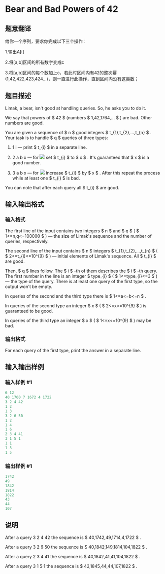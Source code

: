 # Bear and Bad Powers of 42

## 题意翻译

给你一个序列，要求你完成以下三个操作：

1.输出A[i]

2.将[a,b]区间的所有数字变成c

3.将[a,b]区间的每个数加上c，若此时区间内有42的整次幂(1,42,422,423,424...)，则一直进行此操作，直到区间内没有这类数；

## 题目描述

Limak, a bear, isn't good at handling queries. So, he asks you to do it.

We say that powers of $ 42 $ (numbers $ 1,42,1764,... $ ) are bad. Other numbers are good.

You are given a sequence of $ n $ good integers $ t_{1},t_{2},...,t_{n} $ . Your task is to handle $ q $ queries of three types:

1. 1 i — print $ t_{i} $ in a separate line.

2. 2 a b x — for ![](https://cdn.luogu.com.cn/upload/vjudge_pic/CF679E/410ca2de5f51b6a4a070685e9aced96067224755.png) set $ t_{i} $ to $ x $ . It's guaranteed that $ x $ is a good number.

3. 3 a b x — for ![](https://cdn.luogu.com.cn/upload/vjudge_pic/CF679E/410ca2de5f51b6a4a070685e9aced96067224755.png) increase $ t_{i} $ by $ x $ . After this repeat the process while at least one $ t_{i} $ is bad.

You can note that after each query all $ t_{i} $ are good.

## 输入输出格式

### 输入格式

The first line of the input contains two integers $ n $ and $ q $ ( $ 1<=n,q<=100000 $ ) — the size of Limak's sequence and the number of queries, respectively.

The second line of the input contains $ n $ integers $ t_{1},t_{2},...,t_{n} $ ( $ 2<=t_{i}<=10^{9} $ ) — initial elements of Limak's sequence. All $ t_{i} $ are good.

Then, $ q $ lines follow. The $ i $ -th of them describes the $ i $ -th query. The first number in the line is an integer $ type_{i} $ ( $ 1<=type_{i}<=3 $ ) — the type of the query. There is at least one query of the first type, so the output won't be empty.

In queries of the second and the third type there is $ 1<=a<=b<=n $ .

In queries of the second type an integer $ x $ ( $ 2<=x<=10^{9} $ ) is guaranteed to be good.

In queries of the third type an integer $ x $ ( $ 1<=x<=10^{9} $ ) may be bad.

### 输出格式

For each query of the first type, print the answer in a separate line.

## 输入输出样例

### 输入样例 #1

```cpp
6 12
40 1700 7 1672 4 1722
3 2 4 42
1 2
1 3
3 2 6 50
1 2
1 4
1 6
2 3 4 41
3 1 5 1
1 1
1 3
1 5

```
### 输出样例 #1

```cpp
1742
49
1842
1814
1822
43
44
107

```
## 说明

After a query 3 2 4 42 the sequence is $ 40,1742,49,1714,4,1722 $ .

After a query 3 2 6 50 the sequence is $ 40,1842,149,1814,104,1822 $ .

After a query 2 3 4 41 the sequence is $ 40,1842,41,41,104,1822 $ .

After a query 3 1 5 1 the sequence is $ 43,1845,44,44,107,1822 $ .

